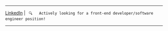 <hr>
<a href="https://www.linkedin.com/in/bertam/" target="_blank">LinkedIn</a> | <code> 🔍   Actively looking for a front-end developer/software engineer position!  </code>
<hr>
